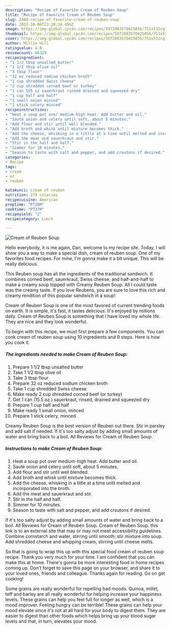 ```yaml
---
description: "Recipe of Favorite Cream of Reuben Soup"
title: "Recipe of Favorite Cream of Reuben Soup"
slug: 2480-recipe-of-favorite-cream-of-reuben-soup
date: 2022-10-06T23:28:34.456Z
image: https://img-global.cpcdn.com/recipes/5972883570425856/751x532cq70/cream-of-reuben-soup-recipe-main-photo.jpg
thumbnail: https://img-global.cpcdn.com/recipes/5972883570425856/751x532cq70/cream-of-reuben-soup-recipe-main-photo.jpg
cover: https://img-global.cpcdn.com/recipes/5972883570425856/751x532cq70/cream-of-reuben-soup-recipe-main-photo.jpg
author: Millie Hill
ratingvalue: 4.8
reviewcount: 46329
recipeingredient:
- "1 1/2 tbsp unsalted butter"
- "1 1/2 tbsp olive oil"
- "3 tbsp flour"
- "32 oz reduced sodium chicken broth"
- "1 cup shredded Swiss cheese"
- "2 cup shredded corned beef or turkey"
- "1 can 155 oz sauerkraut rinsed drained and squeezed dry"
- "1 cup half and half"
- "1 small onion minced"
- "1 stick celery minced"
recipeinstructions:
- "Heat a soup pot over medium-high heat. Add butter and oil."
- "Sauté onion and celery until soft, about 5 minutes."
- "Add flour and stir until well blended."
- "Add broth and whisk until mixture becomes thick."
- "Add the cheese, whisking in a little at a time until melted and incorporated into the broth."
- "Add the meat and sauerkraut and stir."
- "Stir in the half and half."
- "Simmer for 10 minutes."
- "Season to taste with salt and pepper, and add croutons if desired."
categories:
- Recipe
tags:
- cream
- of
- reuben

katakunci: cream of reuben 
nutrition: 279 calories
recipecuisine: American
preptime: "PT20M"
cooktime: "PT37M"
recipeyield: "2"
recipecategory: Lunch

---
```



![Cream of Reuben Soup](https://img-global.cpcdn.com/recipes/5972883570425856/751x532cq70/cream-of-reuben-soup-recipe-main-photo.jpg)

Hello everybody, it is me again, Dan, welcome to my recipe site. Today, I will show you a way to make a special dish, cream of reuben soup. One of my favorites food recipes. For mine, I'm gonna make it a bit unique. This will be really delicious.

This Reuben soup has all the ingredients of the traditional sandwich. It combines corned beef, sauerkraut, Swiss cheese, and half-and-half to make a creamy soup topped with Creamy Reuben Soup. All I could taste was the creamy taste. If you love Reubens, you are sure to love this rich and creamy rendition of this popular sandwich in a soup!

Cream of Reuben Soup is one of the most favored of current trending foods on earth. It is simple, it's fast, it tastes delicious. It's enjoyed by millions daily. Cream of Reuben Soup is something that I have loved my whole life. They are nice and they look wonderful.


To begin with this recipe, we must first prepare a few components. You can cook cream of reuben soup using 10 ingredients and 9 steps. Here is how you cook it.

<!--inarticleads1-->

##### The ingredients needed to make Cream of Reuben Soup:

1. Prepare 1 1/2 tbsp unsalted butter
1. Take 1 1/2 tbsp olive oil
1. Take 3 tbsp flour
1. Prepare 32 oz reduced sodium chicken broth
1. Take 1 cup shredded Swiss cheese
1. Make ready 2 cup shredded corned beef (or turkey)
1. Get 1 can (15.5 oz.) sauerkraut, rinsed, drained and squeezed dry
1. Prepare 1 cup half and half
1. Make ready 1 small onion, minced
1. Prepare 1 stick celery, minced


Creamy Reuben Soup is the best version of Reuben out there. Stir in parsley and add salt if needed. If it&#39;s too salty adjust by adding small amounts of water and bring back to a boil. All Reviews for Cream of Reuben Soup. 

<!--inarticleads2-->

##### Instructions to make Cream of Reuben Soup:

1. Heat a soup pot over medium-high heat. Add butter and oil.
1. Sauté onion and celery until soft, about 5 minutes.
1. Add flour and stir until well blended.
1. Add broth and whisk until mixture becomes thick.
1. Add the cheese, whisking in a little at a time until melted and incorporated into the broth.
1. Add the meat and sauerkraut and stir.
1. Stir in the half and half.
1. Simmer for 10 minutes.
1. Season to taste with salt and pepper, and add croutons if desired.


If it&#39;s too salty adjust by adding small amounts of water and bring back to a boil. All Reviews for Cream of Reuben Soup. Cream of Reuben Soup. this link is to an external site that may or may not meet accessibility guidelines. Combine cornstarch and water, stirring until smooth; stir mixture into soup. Add shredded cheese and whipping cream, stirring until cheese melts. 

So that is going to wrap this up with this special food cream of reuben soup recipe. Thank you very much for your time. I am confident that you can make this at home. There's gonna be more interesting food in home recipes coming up. Don't forget to save this page on your browser, and share it to your loved ones, friends and colleague. Thanks again for reading. Go on get cooking!

Some grains are really wonderful for repelling bad moods. Quinoa, millet, teff and barley are all really wonderful for helping increase your happiness levels. These grains can help you feel full for longer as well, which is a mood improver. Feeling hungry can be terrible! These grains can help your mood elevate since it's not at all hard for your body to digest them. They are easier to digest than other foods which helps bring up your blood sugar levels and that, in turn, elevates your mood.
